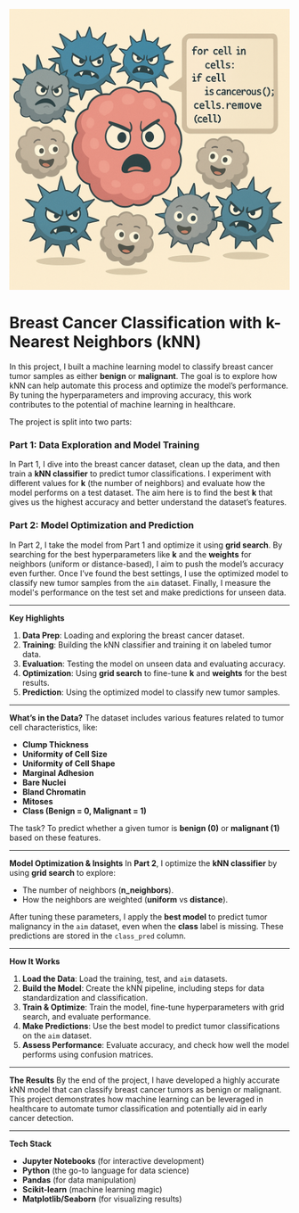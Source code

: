 ![Distribution plot](./ChatGPT%20Image%20Apr%2012%2C%202025%2C%2001_26_58%20PM.png)


# Breast Cancer Classification with k-Nearest Neighbors (kNN)

In this project, I built a machine learning model to classify breast cancer tumor samples as either **benign** or **malignant**. The goal is to explore how kNN can help automate this process and optimize the model’s performance. By tuning the hyperparameters and improving accuracy, this work contributes to the potential of machine learning in healthcare.

The project is split into two parts:

### **Part 1: Data Exploration and Model Training**
In Part 1, I dive into the breast cancer dataset, clean up the data, and then train a **kNN classifier** to predict tumor classifications. I experiment with different values for **k** (the number of neighbors) and evaluate how the model performs on a test dataset. The aim here is to find the best **k** that gives us the highest accuracy and better understand the dataset’s features.

### **Part 2: Model Optimization and Prediction**
In Part 2, I take the model from Part 1 and optimize it using **grid search**. By searching for the best hyperparameters like **k** and the **weights** for neighbors (uniform or distance-based), I aim to push the model’s accuracy even further. Once I’ve found the best settings, I use the optimized model to classify new tumor samples from the `aim` dataset. Finally, I measure the model's performance on the test set and make predictions for unseen data.

---

**Key Highlights**
1. **Data Prep**: Loading and exploring the breast cancer dataset.
2. **Training**: Building the kNN classifier and training it on labeled tumor data.
3. **Evaluation**: Testing the model on unseen data and evaluating accuracy.
4. **Optimization**: Using **grid search** to fine-tune **k** and **weights** for the best results.
5. **Prediction**: Using the optimized model to classify new tumor samples.

---

**What’s in the Data?**
The dataset includes various features related to tumor cell characteristics, like:
- **Clump Thickness**
- **Uniformity of Cell Size**
- **Uniformity of Cell Shape**
- **Marginal Adhesion**
- **Bare Nuclei**
- **Bland Chromatin**
- **Mitoses**
- **Class (Benign = 0, Malignant = 1)**

The task? To predict whether a given tumor is **benign (0)** or **malignant (1)** based on these features.

---

**Model Optimization & Insights**
In **Part 2**, I optimize the **kNN classifier** by using **grid search** to explore:
- The number of neighbors (**n_neighbors**).
- How the neighbors are weighted (**uniform** vs **distance**).

After tuning these parameters, I apply the **best model** to predict tumor malignancy in the `aim` dataset, even when the **class** label is missing. These predictions are stored in the `class_pred` column.

---

**How It Works**
1. **Load the Data**: Load the training, test, and `aim` datasets.
2. **Build the Model**: Create the kNN pipeline, including steps for data standardization and classification.
3. **Train & Optimize**: Train the model, fine-tune hyperparameters with grid search, and evaluate performance.
4. **Make Predictions**: Use the best model to predict tumor classifications on the `aim` dataset.
5. **Assess Performance**: Evaluate accuracy, and check how well the model performs using confusion matrices.

---

**The Results**
By the end of the project, I have developed a highly accurate kNN model that can classify breast cancer tumors as benign or malignant. This project demonstrates how machine learning can be leveraged in healthcare to automate tumor classification and potentially aid in early cancer detection.

---

**Tech Stack**
- **Jupyter Notebooks** (for interactive development)
- **Python** (the go-to language for data science)
- **Pandas** (for data manipulation)
- **Scikit-learn** (machine learning magic)
- **Matplotlib/Seaborn** (for visualizing results)
